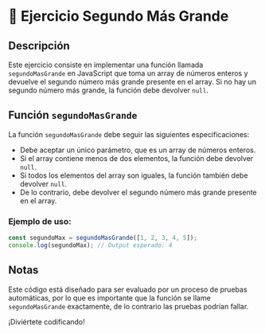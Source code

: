 # 🚀 Ejercicio Segundo Más Grande

## Descripción

Este ejercicio consiste en implementar una función llamada `segundoMasGrande` en JavaScript que toma un array de números enteros y devuelve el segundo número más grande presente en el array. Si no hay un segundo número más grande, la función debe devolver `null`.

## Función `segundoMasGrande`

La función `segundoMasGrande` debe seguir las siguientes especificaciones:

- Debe aceptar un único parámetro, que es un array de números enteros.
- Si el array contiene menos de dos elementos, la función debe devolver `null`.
- Si todos los elementos del array son iguales, la función también debe devolver `null`.
- De lo contrario, debe devolver el segundo número más grande presente en el array.

### Ejemplo de uso:

```javascript
const segundoMax = segundoMasGrande([1, 2, 3, 4, 5]);
console.log(segundoMax); // Output esperado: 4
```

## Notas

Este código está diseñado para ser evaluado por un proceso de pruebas automáticas, por lo que es importante que la función se llame `segundoMasGrande` exactamente, de lo contrario las pruebas podrían fallar.

¡Diviértete codificando!
